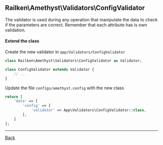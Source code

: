 ## Railken\Amethyst\Validators\ConfigValidator

The validator is used during any operation that manipulate the data to check if the parameters are correct. Remember that each attribute has is own validation.

#### Extend the class

Create the new validator in `app/Validators/ConfigValidator`
```php
class Railken\Amethyst\Validators\ConfigValidator as Validator;

class ConfigValidator extends Validator {
	// ...
}
```
Update the file `configs/amethyst.config` with the new class
```php
return [
    'data' => [
        'config' => [
            'validator' => App\Validators\ConfigValidator::class,
        ],
    ]
];
```

---
[Back](index.md)